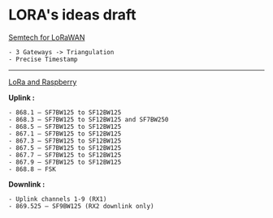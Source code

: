 # LORA's ideas draft


[Semtech for LoRaWAN](https://learn.semtech.com/mod/page/view.php?id=113)

    - 3 Gateways -> Triangulation
    - Precise Timestamp

___

[LoRa and Raspberry](https://www.framboise314.fr/mise-en-place-dune-passerelle-et-dun-noeud-lora/)

**Uplink :**

    - 868.1 – SF7BW125 to SF12BW125
    - 868.3 – SF7BW125 to SF12BW125 and SF7BW250
    - 868.5 – SF7BW125 to SF12BW125
    - 867.1 – SF7BW125 to SF12BW125
    - 867.3 – SF7BW125 to SF12BW125
    - 867.5 – SF7BW125 to SF12BW125
    - 867.7 – SF7BW125 to SF12BW125
    - 867.9 – SF7BW125 to SF12BW125
    - 868.8 – FSK

**Downlink :**

    - Uplink channels 1-9 (RX1)
    - 869.525 – SF9BW125 (RX2 downlink only)
